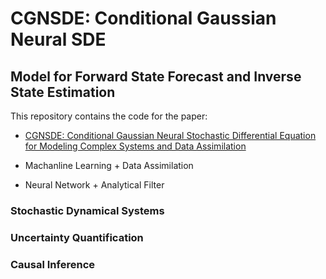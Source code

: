# CGNSDE: Conditional Gaussian Neural SDE

## Model for Forward State Forecast and Inverse State Estimation

This repository contains the code for the paper:
- [CGNSDE: Conditional Gaussian Neural Stochastic Differential Equation for Modeling Complex Systems and Data Assimilation
](https://arxiv.org/abs/2404.06749)


- Machanline Learning + Data Assimilation
- Neural Network + Analytical Filter
### Stochastic Dynamical Systems
### Uncertainty Quantification
### Causal Inference
